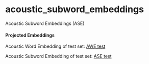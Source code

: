 # acoustic_subword_embeddings
Acoustic Subword Embeddings (ASE)

#### Projected Embeddings
Acoustic Word Embedding of test set: [AWE test](https://projector.tensorflow.org/?config=https://gist.githubusercontent.com/Trikaldarshi/48f3df6c9e6081c1411a898766d43384/raw/c81c10e8bed6cfb45b06f87f16143040fae7f437/test_awe_config.json)

Acoustic Subword Embedding of test set: [ASE test](https://projector.tensorflow.org/?config=https://gist.githubusercontent.com/Trikaldarshi/4401a2bb68c642394b903ffecb758ce8/raw/2a863b412cd9d3315c58b3542889a1bf59a2f03e/test_sub_emb.json)
